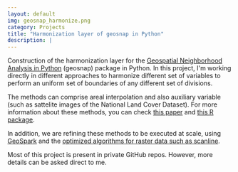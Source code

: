 ```yaml
---
layout: default
img: geosnap_harmonize.png
category: Projects
title: "Harmonization layer of geosnap in Python"
description: |
---
```


Construction of the harmonization layer for the [Geospatial Neighborhood Analysis in Python](https://github.com/spatialucr/geosnap) (geosnap) package in Python. In this project, I'm working directly in different approaches to harmonize different set of variables to perform an uniform set of boundaries of any different set of divisions.

The methods can comprise areal interpolation and also auxiliary variable (such as sattelite images of the National Land Cover Dataset). For more information about these methods, you can check [this paper](https://www.researchgate.net/publication/5153750_Areal_Interpolation_of_Population_Counts_Using_Pre-Classified_Land_Cover_Data) and [this R package](https://cran.r-project.org/web/packages/areal/vignettes/areal.html).

In addition, we are refining these methods to be executed at scale, using [GeoSpark](https://github.com/DataSystemsLab/GeoSpark) and the [optimized algorithms for raster data such as scanline](https://www.researchgate.net/publication/328949782_Distributed_zonal_statistics_of_big_raster_and_vector_data).

Most of this project is present in private GitHub repos. However, more details can be asked direct to me.

